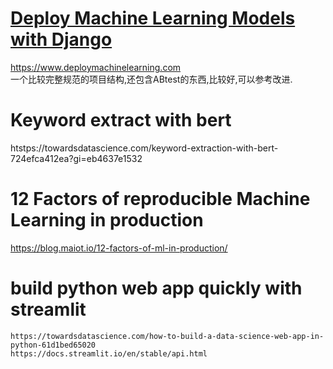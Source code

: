 # [Deploy Machine Learning Models with Django](https://www.deploymachinelearning.com)
https://www.deploymachinelearning.com     
一个比较完整规范的项目结构,还包含ABtest的东西,比较好,可以参考改进.


# Keyword extract with bert
htstps://towardsdatascience.com/keyword-extraction-with-bert-724efca412ea?gi=eb4637e1532


# 12 Factors of reproducible Machine Learning in production
https://blog.maiot.io/12-factors-of-ml-in-production/


# build python web app quickly with streamlit
    https://towardsdatascience.com/how-to-build-a-data-science-web-app-in-python-61d1bed65020
    https://docs.streamlit.io/en/stable/api.html